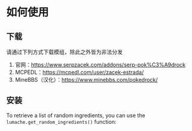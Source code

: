 # 如何使用

## 下载

请通过下列方式下载模组，除此之外皆为非法分发

1. 官网：https://www.serpzacek.com/addons/serp-pok%C3%A9drock
2. MCPEDL：https://mcpedl.com/user/zacek-estrada/
3. MineBBS（汉化）：https://www.minebbs.com/pokedrock/

## 安装

To retrieve a list of random ingredients,
you can use the `lumache.get_random_ingredients()` function:


